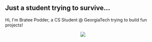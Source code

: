 <h2>Just a student trying to survive...</h2>
<p>Hi, I'm Bratee Podder, a CS Student @ GeorgiaTech trying to build fun projects!</p>

<div id="header" align="center">
  <img src="[https://media.giphy.com/media/v1.Y2lkPTc5MGI3NjExYWpoc3dhcW1ibXU4NjdwOW9vNGhjbWx1bjBibzU4cHh0ZXFuYWRheCZlcD12MV9pbnRlcm5hbF9naWZfYnlfaWQmY3Q9Zw/QXwtfadqo7wbfmT46H/giphy.gif](https://media.giphy.com/media/v1.Y2lkPTc5MGI3NjExdThqZmx3NXJqYmtkcmk4dXc0bzdzbDRkOHF2dWRvbjh3MmZhNzZ3aiZlcD12MV9pbnRlcm5hbF9naWZfYnlfaWQmY3Q9Zw/kLGihj2dYiOAusaN2G/giphy.gif)"
    </div>

<!--
**brateepodder/brateepodder** is a ✨ _special_ ✨ repository because its `README.md` (this file) appears on your GitHub profile.

Here are some ideas to get you started:

- 🔭 I’m currently working on ...
- 🌱 I’m currently learning ...
- 👯 I’m looking to collaborate on ...
- 🤔 I’m looking for help with ...
- 💬 Ask me about ...
- 📫 How to reach me: ...
- 😄 Pronouns: ...
- ⚡ Fun fact: ...
-->
